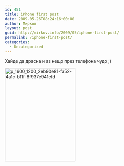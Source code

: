 ```yaml
---
id: 451
title: iPhone first post
date: 2009-05-26T08:24:16+00:00
author: Мирков
layout: post
guid: http://mirkov.info/2009/05/iphone-first-post/
permalink: /iphone-first-post/
categories:
  - Uncategorized
---
```

Хайде да драсна и аз нещо през телефона чудо ;)

[<img class="aligncenter size-medium wp-image-452" title="p_1600_1200_2eb90e81-fa52-4a1c-b11f-8f937e941efd" src="http://mirkov.info/wp-content/uploads/2009/05/p_1600_1200_2eb90e81-fa52-4a1c-b11f-8f937e941efd-225x300.jpg" alt="p_1600_1200_2eb90e81-fa52-4a1c-b11f-8f937e941efd" width="225" height="300" srcset="http://mirkov.info/wp-content/uploads/2009/05/p_1600_1200_2eb90e81-fa52-4a1c-b11f-8f937e941efd-225x300.jpg 225w, http://mirkov.info/wp-content/uploads/2009/05/p_1600_1200_2eb90e81-fa52-4a1c-b11f-8f937e941efd.jpeg 480w" sizes="(max-width: 225px) 100vw, 225px" />](http://mirkov.info/wp-content/uploads/2009/05/p_1600_1200_2eb90e81-fa52-4a1c-b11f-8f937e941efd.jpeg)